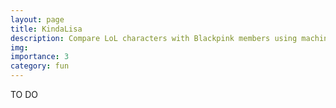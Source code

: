 ```yaml
---
layout: page
title: KindaLisa
description: Compare LoL characters with Blackpink members using machine learning
img:
importance: 3
category: fun
---
```


TO DO
